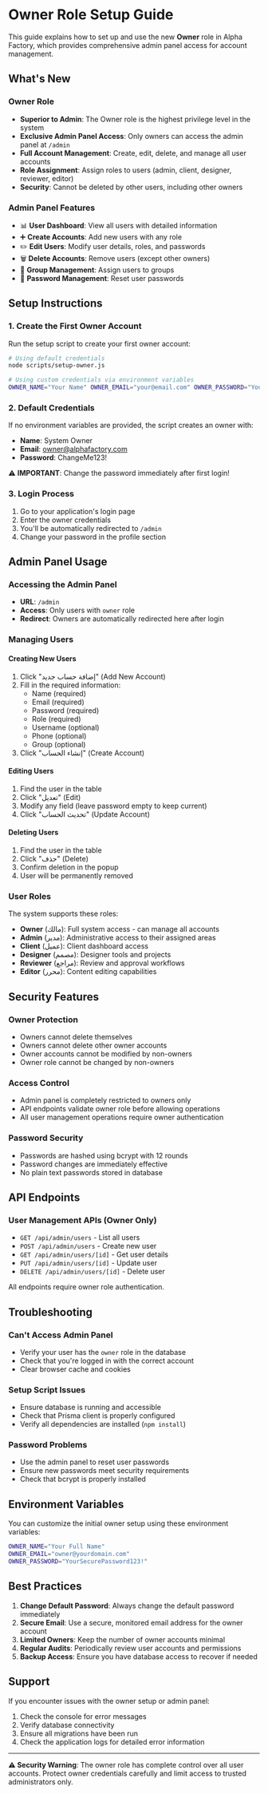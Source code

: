 # Owner Role Setup Guide

This guide explains how to set up and use the new **Owner** role in Alpha Factory, which provides comprehensive admin panel access for account management.

## What's New

### Owner Role

- **Superior to Admin**: The Owner role is the highest privilege level in the system
- **Exclusive Admin Panel Access**: Only owners can access the admin panel at `/admin`
- **Full Account Management**: Create, edit, delete, and manage all user accounts
- **Role Assignment**: Assign roles to users (admin, client, designer, reviewer, editor)
- **Security**: Cannot be deleted by other users, including other owners

### Admin Panel Features

- 📊 **User Dashboard**: View all users with detailed information
- ➕ **Create Accounts**: Add new users with any role
- ✏️ **Edit Users**: Modify user details, roles, and passwords
- 🗑️ **Delete Accounts**: Remove users (except other owners)
- 👥 **Group Management**: Assign users to groups
- 🔐 **Password Management**: Reset user passwords

## Setup Instructions

### 1. Create the First Owner Account

Run the setup script to create your first owner account:

```bash
# Using default credentials
node scripts/setup-owner.js

# Using custom credentials via environment variables
OWNER_NAME="Your Name" OWNER_EMAIL="your@email.com" OWNER_PASSWORD="YourSecurePassword123!" node scripts/setup-owner.js
```

### 2. Default Credentials

If no environment variables are provided, the script creates an owner with:

- **Name**: System Owner
- **Email**: owner@alphafactory.com
- **Password**: ChangeMe123!

⚠️ **IMPORTANT**: Change the password immediately after first login!

### 3. Login Process

1. Go to your application's login page
2. Enter the owner credentials
3. You'll be automatically redirected to `/admin`
4. Change your password in the profile section

## Admin Panel Usage

### Accessing the Admin Panel

- **URL**: `/admin`
- **Access**: Only users with `owner` role
- **Redirect**: Owners are automatically redirected here after login

### Managing Users

#### Creating New Users

1. Click "إضافة حساب جديد" (Add New Account)
2. Fill in the required information:
   - Name (required)
   - Email (required)
   - Password (required)
   - Role (required)
   - Username (optional)
   - Phone (optional)
   - Group (optional)
3. Click "إنشاء الحساب" (Create Account)

#### Editing Users

1. Find the user in the table
2. Click "تعديل" (Edit)
3. Modify any field (leave password empty to keep current)
4. Click "تحديث الحساب" (Update Account)

#### Deleting Users

1. Find the user in the table
2. Click "حذف" (Delete)
3. Confirm deletion in the popup
4. User will be permanently removed

### User Roles

The system supports these roles:

- **Owner** (مالك): Full system access - can manage all accounts
- **Admin** (مدير): Administrative access to their assigned areas
- **Client** (عميل): Client dashboard access
- **Designer** (مصمم): Designer tools and projects
- **Reviewer** (مراجع): Review and approval workflows
- **Editor** (محرر): Content editing capabilities

## Security Features

### Owner Protection

- Owners cannot delete themselves
- Owners cannot delete other owner accounts
- Owner accounts cannot be modified by non-owners
- Owner role cannot be changed by non-owners

### Access Control

- Admin panel is completely restricted to owners only
- API endpoints validate owner role before allowing operations
- All user management operations require owner authentication

### Password Security

- Passwords are hashed using bcrypt with 12 rounds
- Password changes are immediately effective
- No plain text passwords stored in database

## API Endpoints

### User Management APIs (Owner Only)

- `GET /api/admin/users` - List all users
- `POST /api/admin/users` - Create new user
- `GET /api/admin/users/[id]` - Get user details
- `PUT /api/admin/users/[id]` - Update user
- `DELETE /api/admin/users/[id]` - Delete user

All endpoints require owner role authentication.

## Troubleshooting

### Can't Access Admin Panel

- Verify your user has the `owner` role in the database
- Check that you're logged in with the correct account
- Clear browser cache and cookies

### Setup Script Issues

- Ensure database is running and accessible
- Check that Prisma client is properly configured
- Verify all dependencies are installed (`npm install`)

### Password Problems

- Use the admin panel to reset user passwords
- Ensure new passwords meet security requirements
- Check that bcrypt is properly installed

## Environment Variables

You can customize the initial owner setup using these environment variables:

```bash
OWNER_NAME="Your Full Name"
OWNER_EMAIL="owner@yourdomain.com"
OWNER_PASSWORD="YourSecurePassword123!"
```

## Best Practices

1. **Change Default Password**: Always change the default password immediately
2. **Secure Email**: Use a secure, monitored email address for the owner account
3. **Limited Owners**: Keep the number of owner accounts minimal
4. **Regular Audits**: Periodically review user accounts and permissions
5. **Backup Access**: Ensure you have database access to recover if needed

## Support

If you encounter issues with the owner setup or admin panel:

1. Check the console for error messages
2. Verify database connectivity
3. Ensure all migrations have been run
4. Check the application logs for detailed error information

---

**⚠️ Security Warning**: The owner role has complete control over all user accounts. Protect owner credentials carefully and limit access to trusted administrators only.
